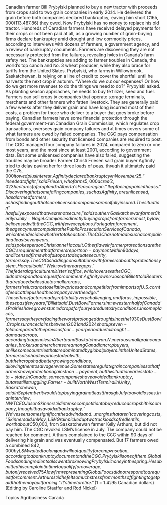 Canadian farmer Bill Prybylski planned to buy a new tractor with proceeds from crops sold to two grain companies in early 2024.
He delivered the grain before both companies declared bankruptcy, leaving him short C$165,000 ($113,487.86) they owed. Now Prybylski has no money to replace his old tractor.
Hundreds of Canadian farmers have received delayed payments for their crops or not been paid at all, as a growing number of grain-buying firms declare bankruptcy amid drought and low commodity prices, according to interviews with dozens of farmers, a government agency, and a review of bankruptcy documents.
Farmers are discovering they are not necessarily protected from the failures, revealing holes in Canada’s farm safety net.
The bankruptcies are adding to farmer troubles in Canada, the world’s top canola and No. 3 wheat producer, while they also brace for tariffs from the United States.
Prybylski, who farms in Willowbrook, Saskatchewan, is relying on a line of credit to cover the shortfall until he harvests the next crop in autumn.
“Where do we cut our expenses? Or how do we get more revenues to do the things we need to do?” Prybylski asked. As planting season approaches, he needs to buy fertilizer, seed and fuel.
Farmers can sell crops to companies that operate storage terminals, merchants and other farmers who fatten livestock. They are generally paid a few weeks after they deliver grain and have long incurred most of their costs, a problem for those who deliver to a buyer that goes broke before paying.
Canadian farmers have some financial protection through the federal government-run Canadian Grain Commission, which regulates crop transactions, oversees grain company failures and at times covers some of what farmers are owed by failed companies. The CGC pays compensation from bonds and other security that licensed companies are required to post.
The CGC managed four company failures in 2024, compared to zero or one most years, and the most since at least 2001, according to government data.
But some unlicensed companies have also failed, suggesting the troubles may be broader.
Farmer Christi Friesen said grain buyer Agfinity tried to delay paying her for three loads of peas, though it ultimately paid the C$75,000 it owed plus interest.
Agfinity declared bankruptcy on November 25.
“I needed to fight,” said Friesen, who farms 5,000 acres (2,023 hectares) of cropland in Alberta’s Peace region. “I kept being a pain in the ass.”
Discovering that some failing companies, such as Agfinity, are unlicensed, has alarmed farmers, as has finding out that some licensed companies are not fully insured.
The situation “has fully exposed that we are not secure,” said southern Saskatchewan farmer Cherilyn Jolly-Nagel.
Companies directly buying crops from farmers must, by law, be licensed with the CGC, with few exceptions. For legal enforcement, the agency must complain to the Public Prosecution Service of Canada, which then decides whether to take action.
The CGC has not made such a complaint in at least seven years, said spokesperson Christianne Hacault.
Other flaws in farmer protections are the CGC’s requirement that farmers report non-payment within 90 days, and licensed firms who fail to post adequate security, farmers say.
The CGC is holding consultations with farmers about its protection system, Hacault said.
“We know there are gaps.”
The federal agriculture minister’s office, which oversees the CGC, did not respond to a request for comment.
Agfinity owner Joseph Billett told Reuters that reduced sales due to smaller crops, farmers’ reluctance to sell at low prices and competition from imports of U.S. corn to feed cattle pushed the company over the edge.
“These three factors made profitability very challenging, and for us, impossible, these past few years,” Billett said.
Dust Bowl
Farmers in the western half of Canada’s Prairies have grown stunted crops for four years due to dry conditions. In some places, farmers say they are facing the worst prolonged drought since the 1930s Dust Bowl.
Crop insurance claims between 2021 and 2024 shot up seven-fold compared to the previous four-year period due to drought-damaged crops, according to agencies in Alberta and Saskatchewan.
Numerous small grain companies, brokers and merchants are among Canadian crop buyers, unlike some countries that are dominated by global players.
In the United States, farmers also had low prices to deal with, but their crops had better growing conditions, allowing them to salvage revenue. Some states regulate grain companies so that farmers have protection against non-payment, but the situation varies state-to-state.
In Canada, some companies have avoided bankruptcy, but are still struggling.
Farmer-built North West Terminal in Unity, Saskatchewan, said in September it would stop buying grain at least through July to avoid losses.
In an interview, NWT CEO Jason Skinner said intense competition to buy reduced crops hit his company, though it has avoided bankruptcy.
“We’ve seen some significant headwinds and . . . margins that aren’t covering costs,” Skinner said.
In May, LSM Grain picked up two truckloads of red lentils, worth about C$50,000, from Saskatchewan farmer Kelly Arthurs, but did not pay him. The CGC revoked LSM’s license in July.
The company could not be reached for comment.
Arthurs complained to the CGC within 90 days of delivering his grain and was eventually compensated.
But 17 farmers owed a combined $842,000 by LSM waited too long and will not qualify for compensation, according to a bankruptcy document and the CGC. Prybylski is one of them.
Global Foods and Ingredients also went broke owing Prybylski money in the spring. He submitted his complaint in time to qualify for coverage, but only received 75% of what he was owed because Global had posted insufficient security.
A law firm representing Global Foods did not respond to a request for comment.
Arthurs said he felt so much stress from months of fighting to get paid that he may quit farming.
“It’s time to retire.”
($1 = 1.4295 Canadian dollars)
(Editing by Caroline Stauffer and Rod Nickel)

Topics
Agribusiness
Canada
